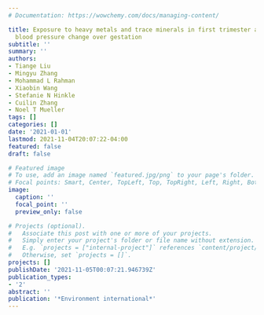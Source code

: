 ```yaml
---
# Documentation: https://wowchemy.com/docs/managing-content/

title: Exposure to heavy metals and trace minerals in first trimester and maternal
  blood pressure change over gestation
subtitle: ''
summary: ''
authors:
- Tiange Liu
- Mingyu Zhang
- Mohammad L Rahman
- Xiaobin Wang
- Stefanie N Hinkle
- Cuilin Zhang
- Noel T Mueller
tags: []
categories: []
date: '2021-01-01'
lastmod: 2021-11-04T20:07:22-04:00
featured: false
draft: false

# Featured image
# To use, add an image named `featured.jpg/png` to your page's folder.
# Focal points: Smart, Center, TopLeft, Top, TopRight, Left, Right, BottomLeft, Bottom, BottomRight.
image:
  caption: ''
  focal_point: ''
  preview_only: false

# Projects (optional).
#   Associate this post with one or more of your projects.
#   Simply enter your project's folder or file name without extension.
#   E.g. `projects = ["internal-project"]` references `content/project/deep-learning/index.md`.
#   Otherwise, set `projects = []`.
projects: []
publishDate: '2021-11-05T00:07:21.946739Z'
publication_types:
- '2'
abstract: ''
publication: '*Environment international*'
---
```

